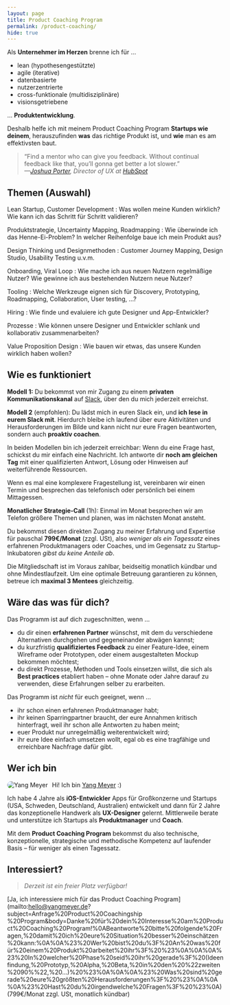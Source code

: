 ```yaml
---
layout: page
title: Product Coaching Program
permalink: /product-coaching/
hide: true
---
```


Als **Unternehmer im Herzen** brenne ich für …

- lean (hypothesengestützte)
- agile (iterative)
- datenbasierte
- nutzerzentrierte
- cross-funktionale (multidisziplinäre)
- visionsgetriebene

… **Produktentwicklung**.

Deshalb helfe ich mit meinem Product Coaching Program **Startups wie deinem**, herauszufinden **was** das richtige Produkt ist, und **wie** man es am effektivsten baut.

> “Find a mentor who can give you feedback. Without continual feedback like that, you’ll gonna get better a lot slower.”<br />
> _—[Joshua Porter](https://overcast.fm/+BFIAgN4os/58:53), Director of UX at [HubSpot](https://www.hubspot.com/joshuaporter)_


## Themen (Auswahl)

Lean Startup, Customer Development
: Was wollen meine Kunden wirklich? Wie kann ich das Schritt für Schritt validieren?

Produktstrategie, Uncertainty Mapping, Roadmapping
: Wie überwinde ich das Henne-Ei-Problem? In welcher Reihenfolge baue ich mein Produkt aus?

Design Thinking und Designmethoden
: Customer Journey Mapping, Design Studio, Usability Testing u.v.m.

Onboarding, Viral Loop
: Wie mache ich aus neuen Nutzern regelmäßige Nutzer? Wie gewinne ich aus bestehenden Nutzern neue Nutzer?

Tooling
: Welche Werkzeuge eignen sich für Discovery, Prototyping, Roadmapping, Collaboration, User testing, …?

Hiring
: Wie finde und evaluiere ich gute Designer und App-Entwickler?

Prozesse
: Wie können unsere Designer und Entwickler schlank und kollaborativ zusammenarbeiten?

Value Proposition Design
: Wie bauen wir etwas, das unsere Kunden wirklich haben wollen?


## Wie es funktioniert

**Modell 1:** Du bekommst von mir Zugang zu einem **privaten Kommunikationskanal** auf [Slack](https://slack.com), über den du mich jederzeit erreichst.

**Modell 2** (empfohlen): Du lädst mich in euren Slack ein, und **ich lese in eurem Slack mit**. Hierdurch bleibe ich laufend über eure Aktivitäten und Herausforderungen im Bilde und kann nicht nur eure Fragen beantworten, sondern auch **proaktiv coachen**.

In beiden Modellen bin ich jederzeit erreichbar: Wenn du eine Frage hast, schickst du mir einfach eine Nachricht. Ich antworte dir **noch am gleichen Tag** mit einer qualifizierten Antwort, Lösung oder Hinweisen auf weiterführende Ressourcen.

Wenn es mal eine komplexere Fragestellung ist, vereinbaren wir einen Termin und besprechen das telefonisch oder persönlich bei einem Mittagessen.

**Monatlicher Strategie-Call** (1h): Einmal im Monat besprechen wir am Telefon größere Themen und planen, was im nächsten Monat ansteht.

Du bekommst diesen direkten Zugang zu meiner Erfahrung und Expertise für pauschal **799€/Monat** (zzgl. USt), also _weniger als ein Tagessatz_ eines erfahrenen Produktmanagers oder Coaches, und im Gegensatz zu Startup-Inkubatoren _gibst du keine Anteile ab_.

Die Mitgliedschaft ist im Voraus zahlbar, beidseitig monatlich kündbar und ohne Mindestlaufzeit. Um eine optimale Betreuung garantieren zu können, betreue ich **maximal 3 Mentees** gleichzeitig.

## Wäre das was für dich?

Das Programm ist auf dich zugeschnitten, wenn …

- du dir einen **erfahrenen Partner** wünschst, mit dem du verschiedene Alternativen durchgehen und gegeneinander abwägen kannst;
- du kurzfristig **qualifiziertes Feedback** zu einer Feature-Idee, einem Wireframe oder Prototypen, oder einem ausgestalteten Mockup bekommen möchtest;
- du direkt Prozesse, Methoden und Tools einsetzen willst, die sich als **Best practices** etabliert haben – ohne Monate oder Jahre darauf zu verwenden, diese Erfahrungen selber zu erarbeiten.

Das Programm ist _nicht_ für euch geeignet, wenn …

- ihr schon einen erfahrenen Produktmanager habt;
- ihr keinen Sparringpartner braucht, der eure Annahmen kritisch hinterfragt, weil ihr schon alle Antworten zu haben meint;
- euer Produkt nur unregelmäßig weiterentwickelt wird;
- ihr eure Idee einfach umsetzen wollt, egal ob es eine tragfähige und erreichbare Nachfrage dafür gibt.


## Wer ich bin

<img class="avatar" src="https://secure.gravatar.com/avatar/405958e4aa35fd9d028f9ceb95448614?s=80" style="border-radius:20px; float:left; margin:0 0.7em 1em 0" alt="Yang Meyer">

Hi! Ich bin [Yang Meyer](/about.html) :)

Ich habe 4 Jahre als **iOS-Entwickler** Apps für Großkonzerne und Startups (USA, Schweden, Deutschland, Australien) entwickelt und dann für 2 Jahre das konzeptionelle Handwerk als **UX-Designer** gelernt. Mittlerweile berate und unterstütze ich Startups als **Produktmanager** und **Coach**.

Mit dem **Product Coaching Program** bekommst du also technische, konzeptionelle, strategische und methodische Kompetenz auf laufender Basis – für weniger als einen Tagessatz.


## Interessiert?

> _Derzeit ist ein freier Platz verfügbar!_

[Ja, ich interessiere mich für das Product Coaching Program](mailto:hello@yangmeyer.de?subject=Anfrage%20Product%20Coachingship %20Program&body=Danke%20für%20dein%20Interesse%20am%20Product%20Coaching%20Program!%0ABeantworte%20bitte%20folgende%20Fragen,%20damit%20ich%20eure%20Situation%20besser%20einschätzen%20kann:%0A%0A%23%20Wer%20bist%20du%3F%20An%20was%20für%20einem%20Produkt%20arbeitet%20ihr%3F%20%23%0A%0A%0A%23%20In%20welcher%20Phase%20seid%20ihr%20gerade%3F%20(Ideenfindung,%20Prototyp,%20Alpha,%20Beta,%20in%20den%20%22zweiten%2090%%22,%20...)%20%23%0A%0A%0A%23%20Was%20sind%20gerade%20eure%20größten%20Herausforderungen%3F%20%23%0A%0A%0A%23%20Hast%20du%20irgendwelche%20Fragen%3F%20%23%0A) (799€/Monat zzgl. USt, monatlich kündbar)

